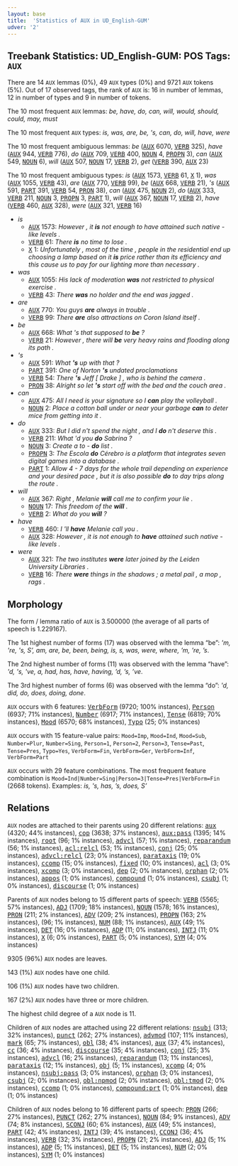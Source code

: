 ```yaml
---
layout: base
title:  'Statistics of AUX in UD_English-GUM'
udver: '2'
---
```


## Treebank Statistics: UD_English-GUM: POS Tags: `AUX`

There are 14 `AUX` lemmas (0%), 49 `AUX` types (0%) and 9721 `AUX` tokens (5%).
Out of 17 observed tags, the rank of `AUX` is: 16 in number of lemmas, 12 in number of types and 9 in number of tokens.

The 10 most frequent `AUX` lemmas: <em>be, have, do, can, will, would, should, could, may, must</em>

The 10 most frequent `AUX` types:  <em>is, was, are, be, 's, can, do, will, have, were</em>

The 10 most frequent ambiguous lemmas: <em>be</em> (<tt><a href="en_gum-pos-AUX.html">AUX</a></tt> 6070, <tt><a href="en_gum-pos-VERB.html">VERB</a></tt> 325), <em>have</em> (<tt><a href="en_gum-pos-AUX.html">AUX</a></tt> 944, <tt><a href="en_gum-pos-VERB.html">VERB</a></tt> 776), <em>do</em> (<tt><a href="en_gum-pos-AUX.html">AUX</a></tt> 709, <tt><a href="en_gum-pos-VERB.html">VERB</a></tt> 400, <tt><a href="en_gum-pos-NOUN.html">NOUN</a></tt> 4, <tt><a href="en_gum-pos-PROPN.html">PROPN</a></tt> 3), <em>can</em> (<tt><a href="en_gum-pos-AUX.html">AUX</a></tt> 549, <tt><a href="en_gum-pos-NOUN.html">NOUN</a></tt> 6), <em>will</em> (<tt><a href="en_gum-pos-AUX.html">AUX</a></tt> 507, <tt><a href="en_gum-pos-NOUN.html">NOUN</a></tt> 17, <tt><a href="en_gum-pos-VERB.html">VERB</a></tt> 2), <em>get</em> (<tt><a href="en_gum-pos-VERB.html">VERB</a></tt> 390, <tt><a href="en_gum-pos-AUX.html">AUX</a></tt> 23)

The 10 most frequent ambiguous types:  <em>is</em> (<tt><a href="en_gum-pos-AUX.html">AUX</a></tt> 1573, <tt><a href="en_gum-pos-VERB.html">VERB</a></tt> 61, <tt><a href="en_gum-pos-X.html">X</a></tt> 1), <em>was</em> (<tt><a href="en_gum-pos-AUX.html">AUX</a></tt> 1055, <tt><a href="en_gum-pos-VERB.html">VERB</a></tt> 43), <em>are</em> (<tt><a href="en_gum-pos-AUX.html">AUX</a></tt> 770, <tt><a href="en_gum-pos-VERB.html">VERB</a></tt> 99), <em>be</em> (<tt><a href="en_gum-pos-AUX.html">AUX</a></tt> 668, <tt><a href="en_gum-pos-VERB.html">VERB</a></tt> 21), <em>'s</em> (<tt><a href="en_gum-pos-AUX.html">AUX</a></tt> 591, <tt><a href="en_gum-pos-PART.html">PART</a></tt> 391, <tt><a href="en_gum-pos-VERB.html">VERB</a></tt> 54, <tt><a href="en_gum-pos-PRON.html">PRON</a></tt> 38), <em>can</em> (<tt><a href="en_gum-pos-AUX.html">AUX</a></tt> 475, <tt><a href="en_gum-pos-NOUN.html">NOUN</a></tt> 2), <em>do</em> (<tt><a href="en_gum-pos-AUX.html">AUX</a></tt> 333, <tt><a href="en_gum-pos-VERB.html">VERB</a></tt> 211, <tt><a href="en_gum-pos-NOUN.html">NOUN</a></tt> 3, <tt><a href="en_gum-pos-PROPN.html">PROPN</a></tt> 3, <tt><a href="en_gum-pos-PART.html">PART</a></tt> 1), <em>will</em> (<tt><a href="en_gum-pos-AUX.html">AUX</a></tt> 367, <tt><a href="en_gum-pos-NOUN.html">NOUN</a></tt> 17, <tt><a href="en_gum-pos-VERB.html">VERB</a></tt> 2), <em>have</em> (<tt><a href="en_gum-pos-VERB.html">VERB</a></tt> 460, <tt><a href="en_gum-pos-AUX.html">AUX</a></tt> 328), <em>were</em> (<tt><a href="en_gum-pos-AUX.html">AUX</a></tt> 321, <tt><a href="en_gum-pos-VERB.html">VERB</a></tt> 16)


* <em>is</em>
  * <tt><a href="en_gum-pos-AUX.html">AUX</a></tt> 1573: <em>However , it <b>is</b> not enough to have attained such native - like levels .</em>
  * <tt><a href="en_gum-pos-VERB.html">VERB</a></tt> 61: <em>There <b>is</b> no time to lose .</em>
  * <tt><a href="en_gum-pos-X.html">X</a></tt> 1: <em>Unfortunately , most of the time , people in the residential end up choosing a lamp based on it <b>is</b> price rather than its efficiency and this cause us to pay for our lighting more than necessary .</em>
* <em>was</em>
  * <tt><a href="en_gum-pos-AUX.html">AUX</a></tt> 1055: <em>His lack of moderation <b>was</b> not restricted to physical exercise .</em>
  * <tt><a href="en_gum-pos-VERB.html">VERB</a></tt> 43: <em>There <b>was</b> no holder and the end was jagged .</em>
* <em>are</em>
  * <tt><a href="en_gum-pos-AUX.html">AUX</a></tt> 770: <em>You guys <b>are</b> always in trouble .</em>
  * <tt><a href="en_gum-pos-VERB.html">VERB</a></tt> 99: <em>There <b>are</b> also attractions on Coron Island itself .</em>
* <em>be</em>
  * <tt><a href="en_gum-pos-AUX.html">AUX</a></tt> 668: <em>What 's that supposed to <b>be</b> ?</em>
  * <tt><a href="en_gum-pos-VERB.html">VERB</a></tt> 21: <em>However , there will <b>be</b> very heavy rains and flooding along its path .</em>
* <em>'s</em>
  * <tt><a href="en_gum-pos-AUX.html">AUX</a></tt> 591: <em>What <b>'s</b> up with that ?</em>
  * <tt><a href="en_gum-pos-PART.html">PART</a></tt> 391: <em>One of Norton <b>'s</b> undated proclamations</em>
  * <tt><a href="en_gum-pos-VERB.html">VERB</a></tt> 54: <em>There <b>'s</b> Jeff [ Drake ] , who is behind the camera .</em>
  * <tt><a href="en_gum-pos-PRON.html">PRON</a></tt> 38: <em>Alright so let <b>'s</b> start off with the bed and the couch area .</em>
* <em>can</em>
  * <tt><a href="en_gum-pos-AUX.html">AUX</a></tt> 475: <em>All I need is your signature so I <b>can</b> play the volleyball .</em>
  * <tt><a href="en_gum-pos-NOUN.html">NOUN</a></tt> 2: <em>Place a cotton ball under or near your garbage <b>can</b> to deter mice from getting into it .</em>
* <em>do</em>
  * <tt><a href="en_gum-pos-AUX.html">AUX</a></tt> 333: <em>But I did n't spend the night , and I <b>do</b> n't deserve this .</em>
  * <tt><a href="en_gum-pos-VERB.html">VERB</a></tt> 211: <em>What 'd you <b>do</b> Sabrina ?</em>
  * <tt><a href="en_gum-pos-NOUN.html">NOUN</a></tt> 3: <em>Create a to - <b>do</b> list .</em>
  * <tt><a href="en_gum-pos-PROPN.html">PROPN</a></tt> 3: <em>The Escola <b>do</b> Cérebro is a platform that integrates seven digital games into a database .</em>
  * <tt><a href="en_gum-pos-PART.html">PART</a></tt> 1: <em>Allow 4 - 7 days for the whole trail depending on experience and your desired pace , but it is also possible <b>do</b> to day trips along the route .</em>
* <em>will</em>
  * <tt><a href="en_gum-pos-AUX.html">AUX</a></tt> 367: <em>Right , Melanie <b>will</b> call me to confirm your lie .</em>
  * <tt><a href="en_gum-pos-NOUN.html">NOUN</a></tt> 17: <em>This freedom of the <b>will</b> .</em>
  * <tt><a href="en_gum-pos-VERB.html">VERB</a></tt> 2: <em>What do you <b>will</b> ?</em>
* <em>have</em>
  * <tt><a href="en_gum-pos-VERB.html">VERB</a></tt> 460: <em>I 'll <b>have</b> Melanie call you .</em>
  * <tt><a href="en_gum-pos-AUX.html">AUX</a></tt> 328: <em>However , it is not enough to <b>have</b> attained such native - like levels .</em>
* <em>were</em>
  * <tt><a href="en_gum-pos-AUX.html">AUX</a></tt> 321: <em>The two institutes <b>were</b> later joined by the Leiden University Libraries .</em>
  * <tt><a href="en_gum-pos-VERB.html">VERB</a></tt> 16: <em>There <b>were</b> things in the shadows ; a metal pail , a mop , rags .</em>

## Morphology

The form / lemma ratio of `AUX` is 3.500000 (the average of all parts of speech is 1.229167).

The 1st highest number of forms (17) was observed with the lemma “be”: <em>'m, 're, 's, S’, am, are, be, been, being, is, s, was, were, where, ’m, ’re, ’s</em>.

The 2nd highest number of forms (11) was observed with the lemma “have”: <em>'d, 's, 've, a, had, has, have, having, ’d, ’s, ’ve</em>.

The 3rd highest number of forms (6) was observed with the lemma “do”: <em>'d, did, do, does, doing, done</em>.

`AUX` occurs with 6 features: <tt><a href="en_gum-feat-VerbForm.html">VerbForm</a></tt> (9720; 100% instances), <tt><a href="en_gum-feat-Person.html">Person</a></tt> (6937; 71% instances), <tt><a href="en_gum-feat-Number.html">Number</a></tt> (6917; 71% instances), <tt><a href="en_gum-feat-Tense.html">Tense</a></tt> (6819; 70% instances), <tt><a href="en_gum-feat-Mood.html">Mood</a></tt> (6570; 68% instances), <tt><a href="en_gum-feat-Typo.html">Typo</a></tt> (25; 0% instances)

`AUX` occurs with 15 feature-value pairs: `Mood=Imp`, `Mood=Ind`, `Mood=Sub`, `Number=Plur`, `Number=Sing`, `Person=1`, `Person=2`, `Person=3`, `Tense=Past`, `Tense=Pres`, `Typo=Yes`, `VerbForm=Fin`, `VerbForm=Ger`, `VerbForm=Inf`, `VerbForm=Part`

`AUX` occurs with 29 feature combinations.
The most frequent feature combination is `Mood=Ind|Number=Sing|Person=3|Tense=Pres|VerbForm=Fin` (2668 tokens).
Examples: <em>is, 's, has, ’s, does, S’</em>


## Relations

`AUX` nodes are attached to their parents using 20 different relations: <tt><a href="en_gum-dep-aux.html">aux</a></tt> (4320; 44% instances), <tt><a href="en_gum-dep-cop.html">cop</a></tt> (3638; 37% instances), <tt><a href="en_gum-dep-aux-pass.html">aux:pass</a></tt> (1395; 14% instances), <tt><a href="en_gum-dep-root.html">root</a></tt> (96; 1% instances), <tt><a href="en_gum-dep-advcl.html">advcl</a></tt> (57; 1% instances), <tt><a href="en_gum-dep-reparandum.html">reparandum</a></tt> (56; 1% instances), <tt><a href="en_gum-dep-acl-relcl.html">acl:relcl</a></tt> (53; 1% instances), <tt><a href="en_gum-dep-conj.html">conj</a></tt> (25; 0% instances), <tt><a href="en_gum-dep-advcl-relcl.html">advcl:relcl</a></tt> (23; 0% instances), <tt><a href="en_gum-dep-parataxis.html">parataxis</a></tt> (19; 0% instances), <tt><a href="en_gum-dep-ccomp.html">ccomp</a></tt> (15; 0% instances), <tt><a href="en_gum-dep-fixed.html">fixed</a></tt> (10; 0% instances), <tt><a href="en_gum-dep-acl.html">acl</a></tt> (3; 0% instances), <tt><a href="en_gum-dep-xcomp.html">xcomp</a></tt> (3; 0% instances), <tt><a href="en_gum-dep-dep.html">dep</a></tt> (2; 0% instances), <tt><a href="en_gum-dep-orphan.html">orphan</a></tt> (2; 0% instances), <tt><a href="en_gum-dep-appos.html">appos</a></tt> (1; 0% instances), <tt><a href="en_gum-dep-compound.html">compound</a></tt> (1; 0% instances), <tt><a href="en_gum-dep-csubj.html">csubj</a></tt> (1; 0% instances), <tt><a href="en_gum-dep-discourse.html">discourse</a></tt> (1; 0% instances)

Parents of `AUX` nodes belong to 15 different parts of speech: <tt><a href="en_gum-pos-VERB.html">VERB</a></tt> (5565; 57% instances), <tt><a href="en_gum-pos-ADJ.html">ADJ</a></tt> (1709; 18% instances), <tt><a href="en_gum-pos-NOUN.html">NOUN</a></tt> (1578; 16% instances), <tt><a href="en_gum-pos-PRON.html">PRON</a></tt> (211; 2% instances), <tt><a href="en_gum-pos-ADV.html">ADV</a></tt> (209; 2% instances), <tt><a href="en_gum-pos-PROPN.html">PROPN</a></tt> (163; 2% instances),  (96; 1% instances), <tt><a href="en_gum-pos-NUM.html">NUM</a></tt> (88; 1% instances), <tt><a href="en_gum-pos-AUX.html">AUX</a></tt> (49; 1% instances), <tt><a href="en_gum-pos-DET.html">DET</a></tt> (16; 0% instances), <tt><a href="en_gum-pos-ADP.html">ADP</a></tt> (11; 0% instances), <tt><a href="en_gum-pos-INTJ.html">INTJ</a></tt> (11; 0% instances), <tt><a href="en_gum-pos-X.html">X</a></tt> (6; 0% instances), <tt><a href="en_gum-pos-PART.html">PART</a></tt> (5; 0% instances), <tt><a href="en_gum-pos-SYM.html">SYM</a></tt> (4; 0% instances)

9305 (96%) `AUX` nodes are leaves.

143 (1%) `AUX` nodes have one child.

106 (1%) `AUX` nodes have two children.

167 (2%) `AUX` nodes have three or more children.

The highest child degree of a `AUX` node is 11.

Children of `AUX` nodes are attached using 22 different relations: <tt><a href="en_gum-dep-nsubj.html">nsubj</a></tt> (313; 32% instances), <tt><a href="en_gum-dep-punct.html">punct</a></tt> (262; 27% instances), <tt><a href="en_gum-dep-advmod.html">advmod</a></tt> (107; 11% instances), <tt><a href="en_gum-dep-mark.html">mark</a></tt> (65; 7% instances), <tt><a href="en_gum-dep-obl.html">obl</a></tt> (38; 4% instances), <tt><a href="en_gum-dep-aux.html">aux</a></tt> (37; 4% instances), <tt><a href="en_gum-dep-cc.html">cc</a></tt> (36; 4% instances), <tt><a href="en_gum-dep-discourse.html">discourse</a></tt> (35; 4% instances), <tt><a href="en_gum-dep-conj.html">conj</a></tt> (25; 3% instances), <tt><a href="en_gum-dep-advcl.html">advcl</a></tt> (16; 2% instances), <tt><a href="en_gum-dep-reparandum.html">reparandum</a></tt> (13; 1% instances), <tt><a href="en_gum-dep-parataxis.html">parataxis</a></tt> (12; 1% instances), <tt><a href="en_gum-dep-obj.html">obj</a></tt> (5; 1% instances), <tt><a href="en_gum-dep-xcomp.html">xcomp</a></tt> (4; 0% instances), <tt><a href="en_gum-dep-nsubj-pass.html">nsubj:pass</a></tt> (3; 0% instances), <tt><a href="en_gum-dep-orphan.html">orphan</a></tt> (3; 0% instances), <tt><a href="en_gum-dep-csubj.html">csubj</a></tt> (2; 0% instances), <tt><a href="en_gum-dep-obl-npmod.html">obl:npmod</a></tt> (2; 0% instances), <tt><a href="en_gum-dep-obl-tmod.html">obl:tmod</a></tt> (2; 0% instances), <tt><a href="en_gum-dep-ccomp.html">ccomp</a></tt> (1; 0% instances), <tt><a href="en_gum-dep-compound-prt.html">compound:prt</a></tt> (1; 0% instances), <tt><a href="en_gum-dep-dep.html">dep</a></tt> (1; 0% instances)

Children of `AUX` nodes belong to 16 different parts of speech: <tt><a href="en_gum-pos-PRON.html">PRON</a></tt> (266; 27% instances), <tt><a href="en_gum-pos-PUNCT.html">PUNCT</a></tt> (262; 27% instances), <tt><a href="en_gum-pos-NOUN.html">NOUN</a></tt> (84; 9% instances), <tt><a href="en_gum-pos-ADV.html">ADV</a></tt> (74; 8% instances), <tt><a href="en_gum-pos-SCONJ.html">SCONJ</a></tt> (60; 6% instances), <tt><a href="en_gum-pos-AUX.html">AUX</a></tt> (49; 5% instances), <tt><a href="en_gum-pos-PART.html">PART</a></tt> (42; 4% instances), <tt><a href="en_gum-pos-INTJ.html">INTJ</a></tt> (39; 4% instances), <tt><a href="en_gum-pos-CCONJ.html">CCONJ</a></tt> (36; 4% instances), <tt><a href="en_gum-pos-VERB.html">VERB</a></tt> (32; 3% instances), <tt><a href="en_gum-pos-PROPN.html">PROPN</a></tt> (21; 2% instances), <tt><a href="en_gum-pos-ADJ.html">ADJ</a></tt> (5; 1% instances), <tt><a href="en_gum-pos-ADP.html">ADP</a></tt> (5; 1% instances), <tt><a href="en_gum-pos-DET.html">DET</a></tt> (5; 1% instances), <tt><a href="en_gum-pos-NUM.html">NUM</a></tt> (2; 0% instances), <tt><a href="en_gum-pos-SYM.html">SYM</a></tt> (1; 0% instances)

